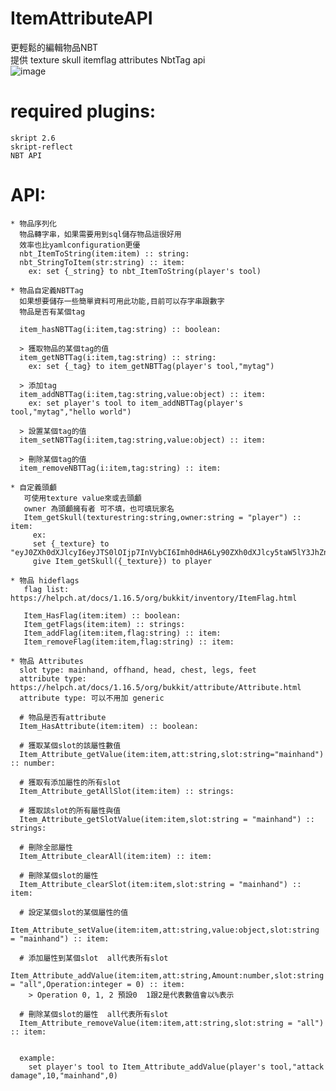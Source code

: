 # ItemAttributeAPI
更輕鬆的編輯物品NBT  
提供 texture skull itemflag attributes NbtTag api  
![image](https://user-images.githubusercontent.com/54828956/228903732-ddf0f5b1-773c-40a8-a587-910de62605b5.png)

# required plugins:
    skript 2.6  
    skript-reflect
    NBT API
    
# API:  
    * 物品序列化
      物品轉字串，如果需要用到sql儲存物品這很好用
      效率也比yamlconfiguration更優
      nbt_ItemToString(item:item) :: string:
      nbt_StringToItem(str:string) :: item:
        ex: set {_string} to nbt_ItemToString(player's tool)
        
    * 物品自定義NBTTag
      如果想要儲存一些簡單資料可用此功能,目前可以存字串跟數字
      物品是否有某個tag
      
      item_hasNBTTag(i:item,tag:string) :: boolean:  
      
      > 獲取物品的某個tag的值
      item_getNBTTag(i:item,tag:string) :: string:   
        ex: set {_tag} to item_getNBTTag(player's tool,"mytag")
        
      > 添加tag
      item_addNBTTag(i:item,tag:string,value:object) :: item:
        ex: set player's tool to item_addNBTTag(player's tool,"mytag","hello world")  
        
      > 設置某個tag的值
      item_setNBTTag(i:item,tag:string,value:object) :: item:
        
      > 刪除某個tag的值  
      item_removeNBTTag(i:item,tag:string) :: item:
      
    * 自定義頭顱
       可使用texture value來或去頭顱
       owner 為頭顱擁有者 可不填，也可填玩家名
       Item_getSkull(texturestring:string,owner:string = "player") :: item:
         ex:
         set {_texture} to "eyJ0ZXh0dXJlcyI6eyJTS0lOIjp7InVybCI6Imh0dHA6Ly90ZXh0dXJlcy5taW5lY3JhZnQubmV0L3RleHR1cmUvZGM2ZGM2YTE1M2UyYTA2MzJmMDQ2MjEzMzFjNWE5OTE3YTYyMDkxNjBhYjdiYjFmYjJhYzYxNmE0NTQ2OTEzNiJ9fX0="
         give Item_getSkull({_texture}) to player
         
    * 物品 hideflags
       flag list: https://helpch.at/docs/1.16.5/org/bukkit/inventory/ItemFlag.html 
       
       Item_HasFlag(item:item) :: boolean:
       Item_getFlags(item:item) :: strings:
       Item_addFlag(item:item,flag:string) :: item:
       Item_removeFlag(item:item,flag:string) :: item:
       
    * 物品 Attributes
      slot type: mainhand, offhand, head, chest, legs, feet
      attribute type: https://helpch.at/docs/1.16.5/org/bukkit/attribute/Attribute.html
      attribute type: 可以不用加 generic
      
      # 物品是否有attribute
      Item_HasAttribute(item:item) :: boolean:
      
      # 獲取某個slot的該屬性數值
      Item_Attribute_getValue(item:item,att:string,slot:string="mainhand") :: number:
      
      # 獲取有添加屬性的所有slot
      Item_Attribute_getAllSlot(item:item) :: strings:
      
      # 獲取該slot的所有屬性與值
      Item_Attribute_getSlotValue(item:item,slot:string = "mainhand") :: strings:
      
      # 刪除全部屬性
      Item_Attribute_clearAll(item:item) :: item:
      
      # 刪除某個slot的屬性
      Item_Attribute_clearSlot(item:item,slot:string = "mainhand") :: item:
      
      # 設定某個slot的某個屬性的值
      Item_Attribute_setValue(item:item,att:string,value:object,slot:string = "mainhand") :: item:
      
      # 添加屬性到某個slot  all代表所有slot
      Item_Attribute_addValue(item:item,att:string,Amount:number,slot:string = "all",Operation:integer = 0) :: item:
        > Operation 0, 1, 2 預設0  1跟2是代表數值會以%表示
      
      # 刪除某個slot的屬性  all代表所有slot
      Item_Attribute_removeValue(item:item,att:string,slot:string = "all") :: item:
      
      
      example:
        set player's tool to Item_Attribute_addValue(player's tool,"attack damage",10,"mainhand",0)
        
        
        
      
